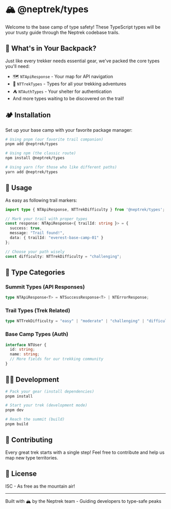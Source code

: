 # 🏔️ @neptrek/types

Welcome to the base camp of type safety! These TypeScript types will be your trusty guide through the Neptrek codebase trails.

## 🎒 What's in Your Backpack?

Just like every trekker needs essential gear, we've packed the core types you'll need:

- 🗺️ `NTApiResponse` - Your map for API navigation
- 🧭 `NTTrekTypes` - Types for all your trekking adventures
- ⛺ `NTAuthTypes` - Your shelter for authentication
- And more types waiting to be discovered on the trail!

## 🏕️ Installation

Set up your base camp with your favorite package manager:

```bash
# Using pnpm (our favorite trail companion)
pnpm add @neptrek/types

# Using npm (the classic route)
npm install @neptrek/types

# Using yarn (for those who like different paths)
yarn add @neptrek/types
```

## 🥾 Usage

As easy as following trail markers:

```typescript
import type { NTApiResponse, NTTrekDifficulty } from '@neptrek/types';

// Mark your trail with proper types
const response: NTApiResponse<{ trailId: string }> = {
  success: true,
  message: "Trail found!",
  data: { trailId: "everest-base-camp-01" }
};

// Choose your path wisely
const difficulty: NTTrekDifficulty = "challenging";
```

## 🗻 Type Categories

### Summit Types (API Responses)
```typescript
type NTApiResponse<T> = NTSuccessResponse<T> | NTErrorResponse;
```

### Trail Types (Trek Related)
```typescript
type NTTrekDifficulty = "easy" | "moderate" | "challenging" | "difficult" | "extreme";
```

### Base Camp Types (Auth)
```typescript
interface NTUser {
  id: string;
  name: string;
  // More fields for our trekking community
}
```

## 🏃‍♂️ Development

```bash
# Pack your gear (install dependencies)
pnpm install

# Start your trek (development mode)
pnpm dev

# Reach the summit (build)
pnpm build
```

## 🌄 Contributing

Every great trek starts with a single step! Feel free to contribute and help us map new type territories.

## 🎯 License

ISC - As free as the mountain air!

---
Built with 🏔️ by the Neptrek team - Guiding developers to type-safe peaks
